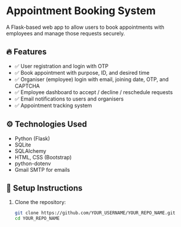 # Appointment Booking System

A Flask-based web app to allow users to book appointments with employees and manage those requests securely.

## 🔥 Features

- ✅ User registration and login with OTP
- ✅ Book appointment with purpose, ID, and desired time
- ✅ Organiser (employee) login with email, joining date, OTP, and CAPTCHA
- ✅ Employee dashboard to accept / decline / reschedule requests
- ✅ Email notifications to users and organisers
- ✅ Appointment tracking system

## ⚙️ Technologies Used

- Python (Flask)
- SQLite
- SQLAlchemy
- HTML, CSS (Bootstrap)
- python-dotenv
- Gmail SMTP for emails

## 🚀 Setup Instructions

1. Clone the repository:
   ```bash
   git clone https://github.com/YOUR_USERNAME/YOUR_REPO_NAME.git
   cd YOUR_REPO_NAME
